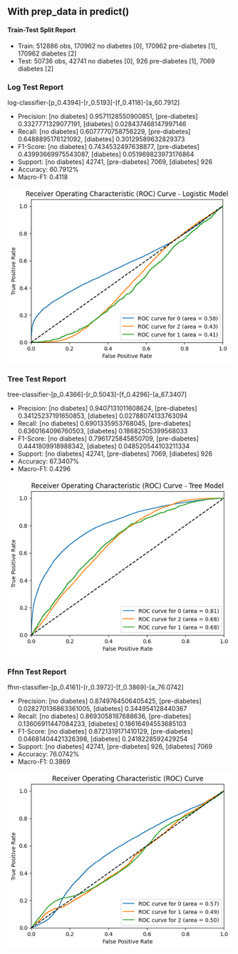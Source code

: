 
## With prep_data in predict()

#### Train-Test Split Report

- Train: 512886 obs, 170962 no diabetes [0], 170962 pre-diabetes [1], 170962 diabetes [2]
- Test: 50736 obs, 42741 no diabetes [0], 926 pre-diabetes [1], 7069 diabetes [2]

### Log Test Report

log-classifier-[p_0.4394]-[r_0.5193]-[f_0.4118]-[a_60.7912]

- Precision: [no diabetes] 0.9571128550900851, [pre-diabetes] 0.3327771329077191, [diabetes] 0.028437468147997146
- Recall: [no diabetes] 0.6077770758756229, [pre-diabetes] 0.6488895176121092, [diabetes] 0.30129589632829373
- F1-Score: [no diabetes] 0.7434532497638877, [pre-diabetes] 0.43993669975543087, [diabetes] 0.051969823973176864
- Support: [no diabetes] 42741, [pre-diabetes] 7069, [diabetes] 926
- Accuracy: 60.7912%
- Macro-F1: 0.4118

![alt text](logcurve.png)

### Tree Test Report

tree-classifier-[p_0.4366]-[r_0.5043]-[f_0.4296]-[a_67.3407]

- Precision: [no diabetes] 0.9407131011608624, [pre-diabetes] 0.34125237191650853, [diabetes] 0.02788074133763094
- Recall: [no diabetes] 0.6901335953768045, [pre-diabetes] 0.6360164096760503, [diabetes] 0.18682505399568033
- F1-Score: [no diabetes] 0.7961725845850709, [pre-diabetes] 0.4441809918988342, [diabetes] 0.048520544103211334
- Support: [no diabetes] 42741, [pre-diabetes] 7069, [diabetes] 926
- Accuracy: 67.3407%
- Macro-F1: 0.4296

![alt text](treecurve.png)

### Ffnn Test Report

ffnn-classifier-[p_0.4161]-[r_0.3972]-[f_0.3869]-[a_76.0742]

- Precision: [no diabetes] 0.8749764506405425, [pre-diabetes] 0.028270136863361005, [diabetes] 0.344954128440367
- Recall: [no diabetes] 0.8693058187688636, [pre-diabetes] 0.13606911447084233, [diabetes] 0.18616494553685103
- F1-Score: [no diabetes] 0.8721319171410129, [pre-diabetes] 0.04681404421326398, [diabetes] 0.2418228592429254
- Support: [no diabetes] 42741, [pre-diabetes] 926, [diabetes] 7069
- Accuracy: 76.0742%
- Macro-F1: 0.3869

![alt text](ffnncurve2.png)






<!-- ## Without prep_data in predict()

### Log Test Report

- Precision: [no diabetes] 0.9571128550900851, [pre-diabetes] 0.3327771329077191, [diabetes] 0.028437468147997146
- Recall: [no diabetes] 0.6077770758756229, [pre-diabetes] 0.6488895176121092, [diabetes] 0.30129589632829373
- F1-Score: [no diabetes] 0.7434532497638877, [pre-diabetes] 0.43993669975543087, [diabetes] 0.051969823973176864
- Support: [no diabetes] 42741, [pre-diabetes] 7069, [diabetes] 926
- Accuracy: 60.7912%
- Macro-F1: 0.4118

![alt text](logwout.png)

### Tree Test Report
- Precision: [no diabetes] 0.9407131011608624, [pre-diabetes] 0.34125237191650853, [diabetes] 0.02788074133763094
- Recall: [no diabetes] 0.6901335953768045, [pre-diabetes] 0.6360164096760503, [diabetes] 0.18682505399568033
- F1-Score: [no diabetes] 0.7961725845850709, [pre-diabetes] 0.4441809918988342, [diabetes] 0.048520544103211334
- Support: [no diabetes] 42741, [pre-diabetes] 7069, [diabetes] 926
- Accuracy: 67.3407%
- Macro-F1: 0.4296

![alt text](treewout.png) -->